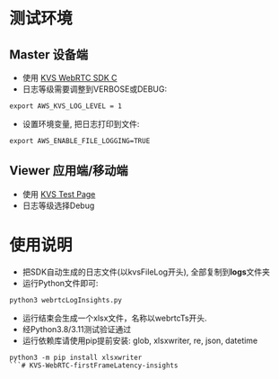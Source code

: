# 测试环境
## Master 设备端
* 使用 [KVS WebRTC SDK C](https://github.com/awslabs/amazon-kinesis-video-streams-webrtc-sdk-c) 
* 日志等级需要调整到VERBOSE或DEBUG:
```
export AWS_KVS_LOG_LEVEL = 1
```
* 设置环境变量, 把日志打印到文件:
```
export AWS_ENABLE_FILE_LOGGING=TRUE
```
## Viewer 应用端/移动端
* 使用 [KVS Test Page](https://awslabs.github.io/amazon-kinesis-video-streams-webrtc-sdk-js/examples/index.html)
* 日志等级选择Debug

# 使用说明
* 把SDK自动生成的日志文件(以kvsFileLog开头), 全部复制到**logs**文件夹
* 运行Python文件即可:
```
python3 webrtcLogInsights.py
```
* 运行结束会生成一个xlsx文件，名称以webrtcTs开头.
* 经Python3.8/3.11测试验证通过
* 运行依赖库请使用pip提前安装: glob, xlsxwriter, re, json, datetime
``` 
python3 -m pip install xlsxwriter
```# KVS-WebRTC-firstFrameLatency-insights
